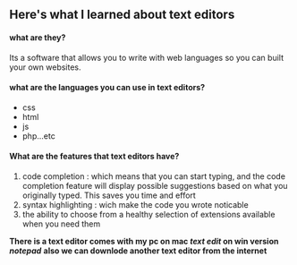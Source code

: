 ## Here's what I learned about text editors

#### what are they?
Its a software that allows you to write with web languages so you can built your own websites.

#### what are the languages you can use in text editors?
 * css 
 * html
 * js
 * php...etc
 #### What are the features that text editors have?
 1. code completion : which means that you can start typing, and the code completion
feature will display possible suggestions based on what you originally
typed. This saves you time and effort
 2. syntax highlighting : wich make the code you wrote noticable
 3. the ability to choose from a healthy selection of extensions available when you need them
 
 
 **There is a text editor comes with my pc on mac _text edit_ on win version _notepad_**
 **also we can downlode another text editor from the internet**
